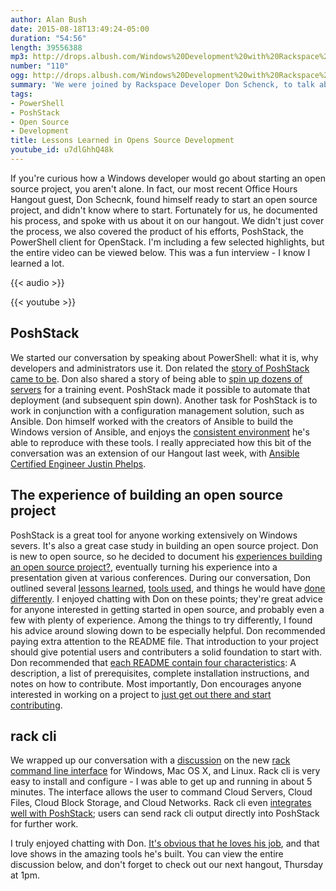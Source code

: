 ```yaml
---
author: Alan Bush
date: 2015-08-18T13:49:24-05:00
duration: "54:56"
length: 39556388
mp3: http://drops.albush.com/Windows%20Development%20with%20Rackspace%20Developer%20Don%20Schenck.mp3
number: "110"
ogg: http://drops.albush.com/Windows%20Development%20with%20Rackspace%20Developer%20Don%20Schenck.ogg
summary: 'We were joined by Rackspace Developer Don Schenck, to talk about his OpenStack automation utility for PowerShell: PoshStack. We also discussed how Don went about building PoshStack, and many of the lessons he learned while developing it.'
tags:
- PowerShell
- PoshStack
- Open Source
- Development
title: Lessons Learned in Opens Source Development
youtube_id: u7dlGhhQ48k
---
```


If you're curious how a Windows developer would go about starting an open source project, you aren't alone. In fact, our most recent Office Hours Hangout guest, Don Schecnk, found himself ready to start an open source project, and didn't know where to start. Fortunately for us, he documented his process, and spoke with us about it on our hangout. We didn't just cover the process, we also covered the product of his efforts, PoshStack, the PowerShell client for OpenStack. I'm including a few selected highlights, but the entire video can be viewed below. This was a fun interview - I know I learned a lot.

{{< audio >}}

{{< youtube >}}

## PoshStack

We started our conversation by speaking about PowerShell: what it is, why developers and administrators use it. Don related the [story of PoshStack came to be](https://youtu.be/u7dlGhhQ48k?t=3m29s). Don also shared a story of being able to [spin up dozens of servers](https://youtu.be/u7dlGhhQ48k?t=9m9s) for a training event. PoshStack made it possible to automate that deployment (and subsequent spin down). Another task for PoshStack is to work in conjunction with a configuration management solution, such as Ansible. Don himself worked with the creators of Ansible to build the Windows version of Ansible, and enjoys the [consistent environment](https://youtu.be/u7dlGhhQ48k?t=15m23s) he's able to reproduce with these tools. I really appreciated how this bit of the conversation was an extension of our Hangout last week, with [Ansible Certified Engineer Justin Phelps](http://www.rackspace.com/blog/ansible-certified-engineer-justin-phelps-video/).

## The experience of building an open source project

PoshStack is a great tool for anyone working extensively on Windows severs. It's also a great case study in building an open source project. Don is new to open source, so he decided to document his [experiences building an open source project?](https://youtu.be/u7dlGhhQ48k?t=19m15s), eventually turning his experience into a presentation given at various conferences. During our conversation, Don outlined several [lessons learned](https://youtu.be/u7dlGhhQ48k?t=21m20s), [tools used](https://youtu.be/u7dlGhhQ48k?t=29m11s), and things he would have [done differently](https://youtu.be/u7dlGhhQ48k?t=36m16s). I enjoyed chatting with Don on these points; they're great advice for anyone interested in getting started in open source, and probably even a few with plenty of experience. Among the things to try differently, I found his advice around slowing down to be especially helpful. Don recommended paying extra attention to the README file. That introduction to your project should give potential users and contributers a solid foundation to start with. Don recommended that [each README contain four characteristics](https://youtu.be/u7dlGhhQ48k?t=38m1s): A description, a list of prerequisites, complete installation instructions, and notes on how to contribute. Most importantly, Don encourages anyone interested in working on a project to [just get out there and start contributing](https://youtu.be/u7dlGhhQ48k?t=42m50s).

## rack cli

We wrapped up our conversation with a [discussion](https://youtu.be/u7dlGhhQ48k?t=43m38s) on the new [rack command line interface](https://developer.rackspace.com/blog/introducing-rack-global-cli/) for Windows, Mac OS X, and Linux. Rack cli is very easy to install and configure - I was able to get up and running in about 5 minutes. The interface allows the user to command Cloud Servers, Cloud Files, Cloud Block Storage, and Cloud Networks. Rack cli even [integrates well with PoshStack](https://youtu.be/u7dlGhhQ48k?t=45m13s); users can send rack cli output directly into PoshStack for further work.  

I truly enjoyed chatting with Don. [It's obvious that he loves his job](https://youtu.be/u7dlGhhQ48k?t=53m28s), and that love shows in the amazing tools he's built. You can view the entire discussion below, and don't forget to check out our next hangout, Thursday at 1pm.
